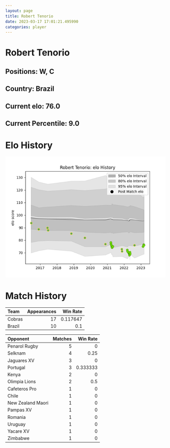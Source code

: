 ```yaml
---  
layout: page  
title: Robert Tenorio  
date: 2023-03-17 17:01:21.495990  
categories: player  
---
```

# Robert Tenorio

## Positions: W, C

## Country: Brazil

## Current elo: 76.0

## Current Percentile: 9.0

# Elo History


![elo history](history_RobertTenorio.png)
# Match History


| Team   |   Appearances |   Win Rate |
|:-------|--------------:|-----------:|
| Cobras |            17 |   0.117647 |
| Brazil |            10 |   0.1      |

| Opponent          |   Matches |   Win Rate |
|:------------------|----------:|-----------:|
| Penarol Rugby     |         5 |   0        |
| Selknam           |         4 |   0.25     |
| Jaguares XV       |         3 |   0        |
| Portugal          |         3 |   0.333333 |
| Kenya             |         2 |   0        |
| Olimpia Lions     |         2 |   0.5      |
| Cafeteros Pro     |         1 |   0        |
| Chile             |         1 |   0        |
| New Zealand Maori |         1 |   0        |
| Pampas XV         |         1 |   0        |
| Romania           |         1 |   0        |
| Uruguay           |         1 |   0        |
| Yacare XV         |         1 |   0        |
| Zimbabwe          |         1 |   0        |